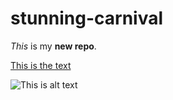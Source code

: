 # stunning-carnival

_This_ is my **new repo**.

[This is the text](https://github.com)

![This is alt text](https://placecats.com/300/200)
